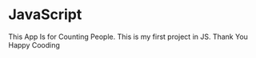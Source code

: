 # JavaScript
This App Is for Counting People. This is my first project in JS.
Thank You
Happy Cooding
